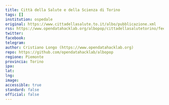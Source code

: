 ```yaml
---
title: Città della Salute e della Scienza di Torino
tags: []
institution: ospedale
original: https://www.cittadellasalute.to.it/albo/pubblicazione.xml
rss: https://www.opendatahacklab.org/albopop/cittadellasalutetorino/feed.php
twitter: 
facebook: 
telegram: 
author: Cristiano Longo (https://www.opendatahacklab.org)
repo: https://github.com/opendatahacklab/albopop
regione: Piemonte
provincia: Torino
ipa:
lat:
lng:
image:
accessible: true
standard: false
official: false
---
```

